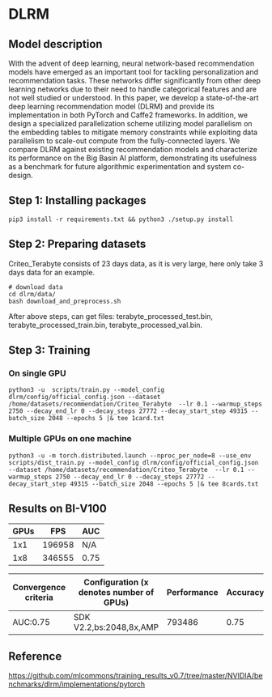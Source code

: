 # DLRM

## Model description

With the advent of deep learning, neural network-based recommendation models have emerged as an important tool for tackling personalization and recommendation tasks. These networks differ significantly from other deep learning networks due to their need to handle categorical features and are not well studied or understood. In this paper, we develop a state-of-the-art deep learning recommendation model (DLRM) and provide its implementation in both PyTorch and Caffe2 frameworks. In addition, we design a specialized parallelization scheme utilizing model parallelism on the embedding tables to mitigate memory constraints while exploiting data parallelism to scale-out compute from the fully-connected layers. We compare DLRM against existing recommendation models and characterize its performance on the Big Basin AI platform, demonstrating its usefulness as a benchmark for future algorithmic experimentation and system co-design.

## Step 1: Installing packages

```shell
pip3 install -r requirements.txt && python3 ./setup.py install
```

## Step 2: Preparing datasets

Criteo_Terabyte consists of 23 days data, as it is very large, here only take 3 days data for an example.

```shell
# download data
cd dlrm/data/
bash download_and_preprocess.sh
```

After above steps, can get files: terabyte_processed_test.bin, terabyte_processed_train.bin, terabyte_processed_val.bin.


## Step 3: Training

### On single GPU

```shell
python3 -u  scripts/train.py --model_config dlrm/config/official_config.json --dataset /home/datasets/recommendation/Criteo_Terabyte  --lr 0.1 --warmup_steps 2750 --decay_end_lr 0 --decay_steps 27772 --decay_start_step 49315 --batch_size 2048 --epochs 5 |& tee 1card.txt
```

### Multiple GPUs on one machine

```shell
python3 -u -m torch.distributed.launch --nproc_per_node=8 --use_env scripts/dist_train.py --model_config dlrm/config/official_config.json --dataset /home/datasets/recommendation/Criteo_Terabyte  --lr 0.1 --warmup_steps 2750 --decay_end_lr 0 --decay_steps 27772 --decay_start_step 49315 --batch_size 2048 --epochs 5 |& tee 8cards.txt
```

## Results on BI-V100

| GPUs |  FPS   | AUC  |
| ---- | ------ | ---- |
| 1x1  | 196958 | N/A  |
| 1x8  | 346555 | 0.75 |

| Convergence criteria | Configuration (x denotes number of GPUs) | Performance | Accuracy | Power（W） | Scalability | Memory utilization（G） | Stability |
| -------------------- | ---------------------------------------- | ----------- | -------- | ---------- | ----------- | ----------------------- | --------- |
| AUC:0.75             | SDK V2.2,bs:2048,8x,AMP                  | 793486      | 0.75     | 60\*8      | 0.97        | 3.7\*8                  | 1         |


## Reference
https://github.com/mlcommons/training_results_v0.7/tree/master/NVIDIA/benchmarks/dlrm/implementations/pytorch
